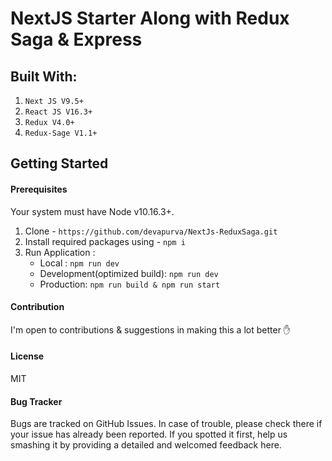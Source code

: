 # NextJS Starter Along with Redux Saga & Express

## Built With: 
1. ```Next JS V9.5+```
2. ```React JS V16.3+```
3. ```Redux V4.0+```
4. ```Redux-Sage V1.1+```

## Getting Started

#### Prerequisites
Your system must have Node v10.16.3+.
1. Clone - ``` https://github.com/devapurva/NextJs-ReduxSaga.git ```
3. Install required packages using - ``` npm i ```
4. Run Application :
    * Local : ``` npm run dev ```
    * Development(optimized build): ``` npm run dev ```
    * Production: ``` npm run build & npm run start ```
    
#### Contribution
I'm open to contributions & suggestions in making this a lot better ✋

#### License
MIT

#### Bug Tracker
Bugs are tracked on GitHub Issues. In case of trouble, please check there if your issue has already been reported. If you spotted it first, help us smashing it by providing a detailed and welcomed feedback here.
